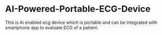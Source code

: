 # AI-Powered-Portable-ECG-Device
This is Ai enabled ecg device which is portable and can be integrated with smartphone app to evaluate ECG of a patient.
